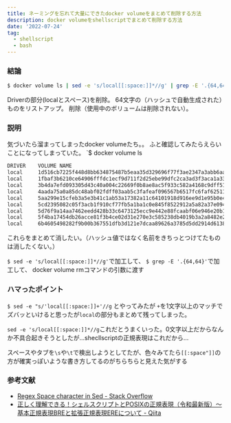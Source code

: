 ```yaml
---
title: ネーミングを忘れて大量にできたdocker volumeをまとめて削除する方法
description: docker volumeをshellscriptでまとめて削除する方法
date: '2022-07-24'
tag:
  - shellscript
  - bash
---
```


### 結論
```bash
$ docker volume ls | sed -e 's/local[[:space:]]*//g' | grep -E '.{64,64}' | xargs docker volume rm
```

Driverの部分(localとスペース)を削除。
64文字の（ハッシュで自動生成された）ものをリストアップ。
削除（使用中のボリュームは削除されない）。

### 説明
気づいたら溜まってしまったdocker volumeたち。。
ふと確認してみたらえらいことになってしまっていた。
`$ docker volume ls
```txt
DRIVER    VOLUME NAME
local     1d516cb7225f448d8bb634875487b5eaa35d329696f77f3ae2347a3abb6aa94a
local     1fbaf3b6210ce64906fffdc1ecf9d711f2d25ebe99dfc2ca3ad3f3aca1a33801
local     3b4da7efd093305d43c40a004c22669f0b8ae8ac5f933c582a4168c9dff51763
local     4aada75a0a85dc48abf02fdff03aab5c3fafeaf096567b6517fc6faf62511749
local     5aa299e15cfeb3a5e3b41c1ab53a17382a11c64101918d916ee9d1e95b0e4672
local     5cd2395082c05f3acb1f910cf77fb5a1ba1c0e845f8522912a5a82a37e0946ce
local     5d76f9a14aa7462eedd428b33c6473125ecc9e442e88fcaabf06e946e20b19d9
local     5f4ba17454db26acce81f3b4ce02d31e270e3c585238db4019b3a2a8482e2238
local     6b4605498282f9b00b367551dfb3d121e7dcaa89626a3785d5dd2914d6138712
```

これらをまとめて消したい。（ハッシュ値ではなく名前をきちっとつけてたものは消したくない。）

`$ sed -e 's/local[[:space:]]*//g'`で加工して、
`$ grep -E '.{64,64}'`で加工して、
docker volume rmコマンドの引数に渡す

### ハマったポイント

`$ sed -e "s/'local[[:space:]]+'//g` とやってみたが
`+`を1文字以上のマッチでズバッといけると思ったが`local`の部分もまとめて残ってしまった。

`sed -e 's/local[[:space:]]*//g`これだとうまくいった。0文字以上だからなんか不具合起きそうとしたが...shecllscriptの正規表現はこれだから...

スペースやタブを`\s`や`\t`で検出しようとしてたが、色々みてたら`[[:space"]]`の方が確実っぽいような書き方してるのがちらちらと見えた気がする




### 参考文献
- [Regex Space character in Sed - Stack Overflow](https://stackoverflow.com/questions/15509536/regex-space-character-in-sed)
- [正しく理解できる！シェルスクリプトとPOSIXの正規表現（令和最新版）〜 基本正規表現BREと拡張正規表現EREについて - Qiita](https://qiita.com/ko1nksm/items/53abc144558b9bb5629f)